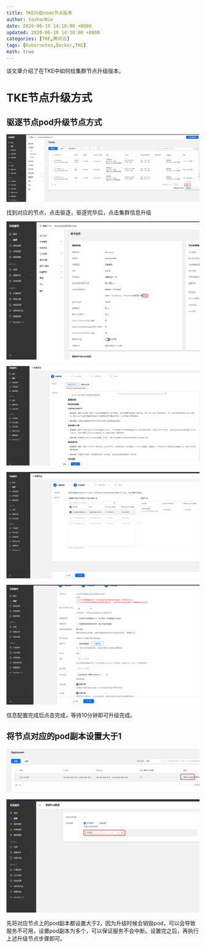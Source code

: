 ```yaml
---
title: TKE升级node节点版本
author: VashonNie
date: 2020-06-10 14:10:00 +0800
updated: 2020-06-10 14:10:00 +0800
categories: [TKE,腾讯云]
tags: [Kubernetes,Docker,TKE]
math: true
---
```


该文章介绍了在TKE中如何给集群节点升级版本。

# TKE节点升级方式

## 驱逐节点pod升级节点方式

![upload-image](/assets/images/blog/node-update/1.png) 

找到对应的节点，点击驱逐，驱逐完毕后，点击集群信息升级


![upload-image](/assets/images/blog/node-update/2.png) 

![upload-image](/assets/images/blog/node-update/3.png) 

![upload-image](/assets/images/blog/node-update/4.png) 

![upload-image](/assets/images/blog/node-update/5.png) 

信息配置完成后点击完成，等待10分钟即可升级完成。

## 将节点对应的pod副本设置大于1

![upload-image](/assets/images/blog/node-update/6.png) 

![upload-image](/assets/images/blog/node-update/7.png)

先将对应节点上的pod副本都设置大于2，因为升级时候会销毁pod，可以会导致服务不可用，设置pod副本为多个，可以保证服务不会中断。设置完之后，再执行上述升级节点步骤即可。